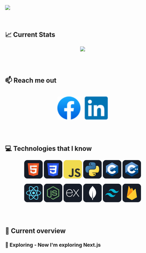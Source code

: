 <a href="https://www.facebook.com/bayazidhassan11">
<img src="/images/cover-image.gif" />
</a>

<br/>
<br/>
<br/>

## :chart_with_upwards_trend: Current Stats

<p align="center">
  <img width="60%" src="https://github-readme-streak-stats.herokuapp.com?user=bayazidhassan&theme=algolia" />
</p>

<br/>
<br/>

## :mailbox: Reach me out

<div align="center">
  <p style="display: inline-block; margin-right: 10px; ">
    <a href="https://www.facebook.com/bayazidhassan11">
      <img height="75" src="/icons/facebook.png" alt="Facebook">
    </a>
  </p>
  <p style="display: inline-block; ">
    <a href="https://www.linkedin.com/in/bayazidhassan/">
      <img height="75" src="/icons/linkedin.png" alt="LinkedIn">
    </a>
  </p>
</div>

<br/>
<br/>

## :computer: Technologies that I know

<p align="center">
<img src="/icons/HTML.png"/>
<img src="/icons/css.png"/>
<img src="/icons/JavaScript.png"/>
<img src="/icons/python.png"/>
<img src="/icons/c.png"/>
<img src="/icons/cpp.png"/>
</p>
<p align="center">
<img src="/icons/react.png"/>
<img src="/icons/node.png"/>
<img src="/icons/express.png"/>
<img src="/icons/mongo.png"/>
<img src="/icons/tailwind.png"/>
<img src="/icons/firebase.png"/>
</p>

<br/>
<br/>

## :eyes: Current overview

### 🔭 Exploring - Now I'm exploring Next.js 
